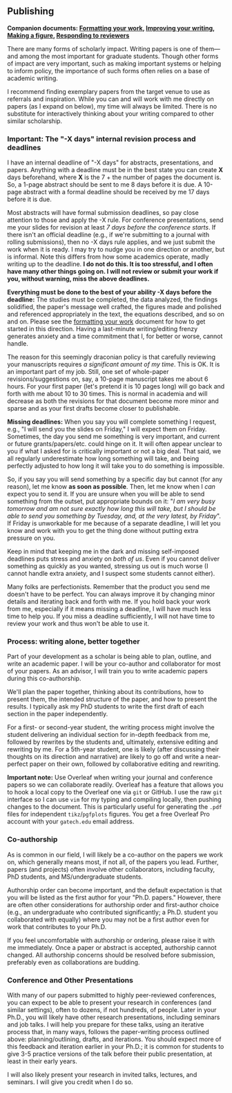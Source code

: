 ## Publishing

**Companion documents: [Formatting your work](formatting.md), [Improving your writing](improving-your-writing.md), [Making a figure](figures.md), [Responding to reviewers](responding-to-reviewers.md)**

There are many forms of scholarly impact.
Writing papers is one of them—and among the most important for graduate students.
Though other forms of impact are very important, such as making important systems or helping to inform policy, the importance of such forms often relies on a base of academic writing.

I recommend finding exemplary papers from the target venue to use as referrals and inspiration.
While you can and will work with me directly on papers (as I expand on below), my time will always be limited.
There is no substitute for interactively thinking about your writing compared to other similar scholarship.

### Important: The "-X days" internal revision process and deadlines

I have an internal deadline of "-X days" for abstracts, presentations, and papers.
Anything with a deadline must be in the best state you can create __X__ days beforehand, where __X__ is the 7 + the number of pages the document is.
So, a 1-page abstract should be sent to me 8 days before it is due.
A 10-page abstract with a formal deadline should be received by me 17 days before it is due.

Most abstracts will have formal submission deadlines, so pay close attention to those and apply the -X rule.
For conference presentations, send me your slides for revision at least _7 days before the conference starts_.
If there isn't an official deadline (e.g., if we're submitting to a journal with rolling submissions), then no -X days rule applies, and we just submit the work when it is ready.
I may try to nudge you in one direction or another, but is informal.
Note this differs from how some academics operate, madly writing up to the deadline.
__I do not do this. It is too stressful, and I often have many other things going on. I will not review or submit your work if you, without warning, miss the above deadlines.__

__Everything must be done to the best of your ability __-X__ days before the deadline:__
The studies must be completed, the data analyzed, the findings solidified, the paper's message well crafted, the figures made and polished and referenced appropriately in the text, the equations described, and so on and on.
Please see the [formatting your work](formatting.md) document for how to get started in this direction.
Having a last-minute writing/editing frenzy generates anxiety and a time commitment that I, for better or worse, cannot handle.

The reason for this seemingly draconian policy is that carefully reviewing your manuscripts requires _a significant amount of my time_.
This is OK.
It is an important part of my job.
Still, one set of whole-paper revisions/suggestions on, say, a 10-page manuscript takes me about 6 hours.
For your first paper (let's pretend it is 10 pages long) will go back and forth with me about 10 to 30 times.
This is normal in academia and will decrease as both the revisions for that document become more minor and sparse and as your first drafts become closer to publishable.

__Missing deadlines:__
When you say you will complete something I request, e.g., "I will send you the slides on Friday," I will expect them on Friday.
Sometimes, the day you send me something is very important, and current or future grants/papers/etc. could hinge on it.
It will often appear unclear to you if what I asked for is critically important or not a big deal.
That said, we all regularly underestimate how long something will take, and being perfectly adjusted to how long it will take you to do something is impossible.

So, if you say you will send something by a specific day but cannot (for any reason), let me know __as soon as possible__.
Then, let me know when I _can_ expect you to send it.
If you are unsure when you will be able to send something from the outset, put appropriate bounds on it: "_I am very busy tomorrow and am not sure exactly how long this will take, but I should be able to send you something by Tuesday, and, at the very latest, by Friday_".
If Friday is unworkable for me because of a separate deadline, I will let you know and work with you to get the thing done without putting extra pressure on you.

Keep in mind that keeping me in the dark and missing self-imposed deadlines puts stress and anxiety on _both of us_.
Even if you cannot deliver something as quickly as you wanted, stressing us out is much worse (I cannot handle extra anxiety, and I suspect some students cannot either).

Many folks are perfectionists.
Remember that the product you send me doesn't have to be perfect.
You can always improve it by changing minor details and iterating back and forth with me.
If you hold back your work from me, especially if it means missing a deadline, I will have much less time to help you.
If you miss a deadline sufficiently, I will not have time to review your work and thus won't be able to use it.

### Process: writing alone, better together

Part of your development as a scholar is being able to plan, outline, and write an academic paper.
I will be your co-author and collaborator for most of your papers.
As an advisor, I will train you to write academic papers during this co-authorship.

We'll plan the paper together, thinking about its contributions, how to present them, the intended structure of the paper, and how to present the results.
I typically ask my PhD students to write the first draft of each section in the paper independently.

For a first- or second-year student, the writing process might involve the student delivering an individual section for in-depth feedback from me, followed by rewrites by the students and, ultimately, extensive editing and rewriting by me.
For a 5th-year student, one is likely (after discussing their thoughts on its direction and narrative) are likely to go off and write a near-perfect paper on their own, followed by collaborative editing and rewriting.

__Important note:__
Use Overleaf when writing your journal and conference papers so we can collaborate readily.
Overleaf has a feature that allows you to hook a local copy to the Overleaf one via `git` or GitHub.
I use the raw `git` interface so I can use `vim` for my typing and compiling locally, then pushing changes to the document.
This is particularly useful for generating the `.pdf` files for independent `tikz`/`pgfplots` figures.
You get a free Overleaf Pro account with your `gatech.edu` email address.

### Co-authorship

As is common in our field, I will likely be a co-author on the papers we work on, which generally means most, if not all, of the papers you lead.
Further, papers (and projects) often involve other collaborators, including faculty, PhD students, and MS/undergraduate students.

Authorship order can become important, and the default expectation is that you will be listed as the first author for your "Ph.D. papers."
However, there are often other considerations for authorship order and first-author choice (e.g., an undergraduate who contributed significantly; a Ph.D. student you collaborated with equally) where you may not be a first author even for work that contributes to your Ph.D.

If you feel uncomfortable with authorship or ordering, please raise it with me immediately.
Once a paper or abstract is accepted, authorship cannot changed.
All authorship concerns should be resolved before submission, preferably even as collaborations are budding.

### Conference and Other Presentations

With many of our papers submitted to highly peer-reviewed conferences, you can expect to be able to present your research in conferences (and similar settings), often to dozens, if not hundreds, of people.
Later in your Ph.D., you will likely have other research presentations, including seminars and job talks.
I will help you prepare for these talks, using an iterative process that, in many ways, follows the paper-writing process outlined above: planning/outlining, drafts, and iterations.
You should expect more of this feedback and iteration earlier in your Ph.D.; it is common for students to give 3-5 practice versions of the talk before their public presentation, at least in their early years.

I will also likely present your research in invited talks, lectures, and seminars.
I will give you credit when I do so.

